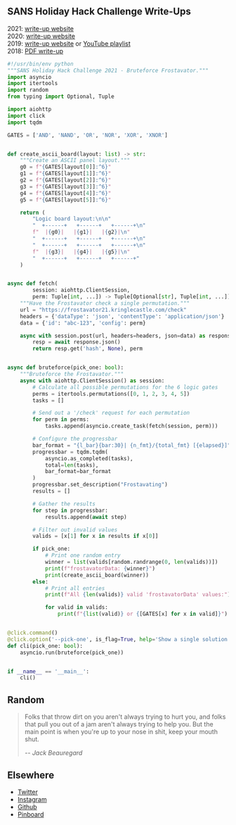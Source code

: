 ## SANS Holiday Hack Challenge Write-Ups

2021: [write-up website](https://n00.be/HolidayHackChallenge2021/)  
2020: [write-up website](https://n00.be/HolidayHackChallenge2020/)  
2019: [write-up website](https://n00.be/HolidayHackChallenge2019/) or [YouTube playlist](https://www.youtube.com/playlist?list=PLkC9YoWVx3xKJgL7TrBsjmy8triY9RDjC)  
2018: [PDF write-up](files/CraHan%20-%20KringleCon%202018%20writeup.pdf) 

```python
#!/usr/bin/env python
"""SANS Holiday Hack Challenge 2021 - Bruteforce Frostavator."""
import asyncio
import itertools
import random
from typing import Optional, Tuple

import aiohttp
import click
import tqdm

GATES = ['AND', 'NAND', 'OR', 'NOR', 'XOR', 'XNOR']


def create_ascii_board(layout: list) -> str:
    """Create an ASCII panel layout."""
    g0 = f"{GATES[layout[0]]:^6}"
    g1 = f"{GATES[layout[1]]:^6}"
    g2 = f"{GATES[layout[2]]:^6}"
    g3 = f"{GATES[layout[3]]:^6}"
    g4 = f"{GATES[layout[4]]:^6}"
    g5 = f"{GATES[layout[5]]:^6}"

    return (
        "Logic board layout:\n\n"
        "  +------+   +------+   +------+\n"
        f"  |{g0}|   |{g1}|   |{g2}|\n"
        "  +------+   +------+   +------+\n"
        "  +------+   +------+   +------+\n"
        f"  |{g3}|   |{g4}|   |{g5}|\n"
        "  +------+   +------+   +------+"
    )


async def fetch(
        session: aiohttp.ClientSession,
        perm: Tuple[int, ...]) -> Tuple[Optional[str], Tuple[int, ...]]:
    """Have the Frostavator check a single permutation."""
    url = "https://frostavator21.kringlecastle.com/check"
    headers = {'dataType': 'json', 'contentType': 'application/json'}
    data = {'id': "abc-123", 'config': perm}

    async with session.post(url, headers=headers, json=data) as response:
        resp = await response.json()
        return resp.get('hash', None), perm


async def bruteforce(pick_one: bool):
    """Bruteforce the Frostavator."""
    async with aiohttp.ClientSession() as session:
        # Calculate all possible permutations for the 6 logic gates
        perms = itertools.permutations([0, 1, 2, 3, 4, 5])
        tasks = []

        # Send out a '/check' request for each permutation
        for perm in perms:
            tasks.append(asyncio.create_task(fetch(session, perm)))

        # Configure the progressbar
        bar_format = "{l_bar}{bar:30}| {n_fmt}/{total_fmt} [{elapsed}]"
        progressbar = tqdm.tqdm(
            asyncio.as_completed(tasks),
            total=len(tasks),
            bar_format=bar_format
        )
        progressbar.set_description("Frostavating")
        results = []

        # Gather the results
        for step in progressbar:
            results.append(await step)

        # Filter out invalid values
        valids = [x[1] for x in results if x[0]]

        if pick_one:
            # Print one random entry
            winner = list(valids[random.randrange(0, len(valids))])
            print(f"frostavatorData: {winner}")
            print(create_ascii_board(winner))
        else:
            # Print all entries
            print(f"All {len(valids)} valid 'frostavatorData' values:")

            for valid in valids:
                print(f"{list(valid)} or {[GATES[x] for x in valid]}")


@click.command()
@click.option('--pick-one', is_flag=True, help='Show a single solution.')
def cli(pick_one: bool):
    asyncio.run(bruteforce(pick_one))


if __name__ == '__main__':
    cli()
```

## Random

> Folks that throw dirt on you aren't always trying to hurt you, and folks that pull you out of a jam aren't always trying to help you. But the main point is when you're up to your nose in shit, keep your mouth shut.
> 
> -- <cite>Jack Beauregard</cite>

## Elsewhere

- [Twitter](https://www.twitter.com/crahan)
- [Instagram](https://instagram.com/crahan)
- [Github](https://github.com/crahan)
- [Pinboard](https://pinboard.in/u:crahan)
